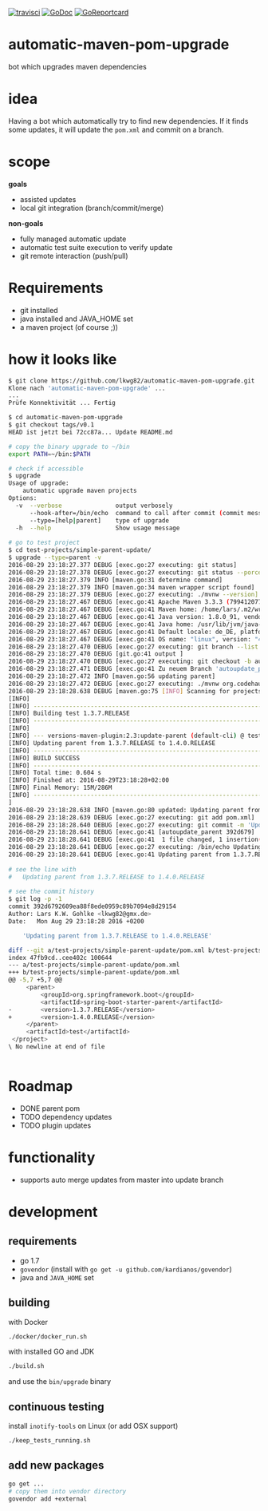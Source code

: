 [![travisci](https://travis-ci.org/lkwg82/automatic-maven-pom-upgrade.svg)](https://travis-ci.org/lkwg82/automatic-maven-pom-upgrade)
[![GoDoc](https://godoc.org/github.com/lkwg82/automatic-maven-pom-upgrade?status.svg)](https://godoc.org/github.com/lkwg82/automatic-maven-pom-upgrade)
 [![GoReportcard](https://goreportcard.com/badge/github.com/lkwg82/automatic-maven-pom-upgrade)](https://goreportcard.com/report/github.com/lkwg82/automatic-maven-pom-upgrade)

automatic-maven-pom-upgrade
===========================

bot which upgrades maven dependencies

# idea

Having a bot which automatically try to find new dependencies. If it finds some updates, it will update the `pom.xml` and commit on a branch.

# scope
**goals**
- assisted updates
- local git integration (branch/commit/merge)

**non-goals**
- fully managed automatic update
- automatic test suite execution to verify update
- git remote interaction (push/pull)

        
# Requirements
- git installed
- java installed and JAVA_HOME set
- a maven project (of course ;))

# how it looks like
```bash
$ git clone https://github.com/lkwg82/automatic-maven-pom-upgrade.git
Klone nach 'automatic-maven-pom-upgrade' ...
...
Prüfe Konnektivität ... Fertig

$ cd automatic-maven-pom-upgrade
$ git checkout tags/v0.1
HEAD ist jetzt bei 72cc87a... Update README.md

# copy the binary upgrade to ~/bin
export PATH=~/bin:$PATH

# check if accessible
$ upgrade
Usage of upgrade:
	automatic upgrade maven projects
Options:
  -v  --verbose               output verbosely
      --hook-after=/bin/echo  command to call after commit (commit message is 1st arg)
      --type=[help|parent]    type of upgrade
  -h  --help                  Show usage message
   
# go to test project
$ cd test-projects/simple-parent-update/
$ upgrade --type=parent -v
2016-08-29 23:18:27.377 DEBUG [exec.go:27 executing: git status]
2016-08-29 23:18:27.378 DEBUG [exec.go:27 executing: git status --porcelain]
2016-08-29 23:18:27.379 INFO [maven.go:31 determine command]
2016-08-29 23:18:27.379 INFO [maven.go:34 maven wrapper script found]
2016-08-29 23:18:27.379 DEBUG [exec.go:27 executing: ./mvnw --version]
2016-08-29 23:18:27.467 DEBUG [exec.go:41 Apache Maven 3.3.3 (7994120775791599e205a5524ec3e0dfe41d4a06; 2015-04-22T13:57:37+02:00)]
2016-08-29 23:18:27.467 DEBUG [exec.go:41 Maven home: /home/lars/.m2/wrapper/dists/apache-maven-3.3.3-bin/3opbjp6rgl6qp7k2a6tljcpvgp/apache-maven-3.3.3]
2016-08-29 23:18:27.467 DEBUG [exec.go:41 Java version: 1.8.0_91, vendor: Oracle Corporation]
2016-08-29 23:18:27.467 DEBUG [exec.go:41 Java home: /usr/lib/jvm/java-8-openjdk-amd64/jre]
2016-08-29 23:18:27.467 DEBUG [exec.go:41 Default locale: de_DE, platform encoding: UTF-8]
2016-08-29 23:18:27.467 DEBUG [exec.go:41 OS name: "linux", version: "4.2.0-42-generic", arch: "amd64", family: "unix"]
2016-08-29 23:18:27.470 DEBUG [exec.go:27 executing: git branch --list autoupdate_parent]
2016-08-29 23:18:27.470 DEBUG [git.go:41 output ]
2016-08-29 23:18:27.470 DEBUG [exec.go:27 executing: git checkout -b autoupdate_parent]
2016-08-29 23:18:27.471 DEBUG [exec.go:41 Zu neuem Branch 'autoupdate_parent' gewechselt]
2016-08-29 23:18:27.472 INFO [maven.go:56 updating parent]
2016-08-29 23:18:27.472 DEBUG [exec.go:27 executing: ./mvnw org.codehaus.mojo:versions-maven-plugin:2.3:update-parent -DgenerateBackupPoms=false --batch-mode]
2016-08-29 23:18:28.638 DEBUG [maven.go:75 [INFO] Scanning for projects...
[INFO]                                                                         
[INFO] ------------------------------------------------------------------------
[INFO] Building test 1.3.7.RELEASE
[INFO] ------------------------------------------------------------------------
[INFO] 
[INFO] --- versions-maven-plugin:2.3:update-parent (default-cli) @ test ---
[INFO] Updating parent from 1.3.7.RELEASE to 1.4.0.RELEASE
[INFO] ------------------------------------------------------------------------
[INFO] BUILD SUCCESS
[INFO] ------------------------------------------------------------------------
[INFO] Total time: 0.604 s
[INFO] Finished at: 2016-08-29T23:18:28+02:00
[INFO] Final Memory: 15M/286M
[INFO] ------------------------------------------------------------------------
]
2016-08-29 23:18:28.638 INFO [maven.go:80 updated: Updating parent from 1.3.7.RELEASE to 1.4.0.RELEASE]
2016-08-29 23:18:28.639 DEBUG [exec.go:27 executing: git add pom.xml]
2016-08-29 23:18:28.640 DEBUG [exec.go:27 executing: git commit -m 'Updating parent from 1.3.7.RELEASE to 1.4.0.RELEASE' pom.xml]
2016-08-29 23:18:28.641 DEBUG [exec.go:41 [autoupdate_parent 392d679] 'Updating parent from 1.3.7.RELEASE to 1.4.0.RELEASE']
2016-08-29 23:18:28.641 DEBUG [exec.go:41  1 file changed, 1 insertion(+), 1 deletion(-)]
2016-08-29 23:18:28.641 DEBUG [exec.go:27 executing: /bin/echo Updating parent from 1.3.7.RELEASE to 1.4.0.RELEASE]
2016-08-29 23:18:28.641 DEBUG [exec.go:41 Updating parent from 1.3.7.RELEASE to 1.4.0.RELEASE]
   
# see the line with  
#   Updating parent from 1.3.7.RELEASE to 1.4.0.RELEASE
   
# see the commit history
$ git log -p -1
commit 392d6792609ea88f8ede0959c89b7094e8d29154
Author: Lars K.W. Gohlke <lkwg82@gmx.de>
Date:   Mon Aug 29 23:18:28 2016 +0200

    'Updating parent from 1.3.7.RELEASE to 1.4.0.RELEASE'

diff --git a/test-projects/simple-parent-update/pom.xml b/test-projects/simple-parent-update/pom.xml
index 47fb9cd..cee402c 100644
--- a/test-projects/simple-parent-update/pom.xml
+++ b/test-projects/simple-parent-update/pom.xml
@@ -5,7 +5,7 @@
     <parent>
         <groupId>org.springframework.boot</groupId>
         <artifactId>spring-boot-starter-parent</artifactId>
-        <version>1.3.7.RELEASE</version>
+        <version>1.4.0.RELEASE</version>
     </parent>
     <artifactId>test</artifactId>
 </project>
\ No newline at end of file
   
```

# Roadmap
- DONE parent pom
- TODO dependency updates
- TODO plugin updates

# functionality
- supports auto merge updates from master into update branch

# development

## requirements
- go 1.7
- `govendor` (install with `go get -u github.com/kardianos/govendor`)
- java and `JAVA_HOME` set

## building

with Docker

```bash
./docker/docker_run.sh
```

with installed GO and JDK

```bash
./build.sh
```

and use the `bin/upgrade` binary

## continuous testing

install  `inotify-tools` on Linux (or add OSX support)

```bash
./keep_tests_running.sh
```

## add new packages

```bash
go get ...
# copy them into vendor directory
govendor add +external
```
